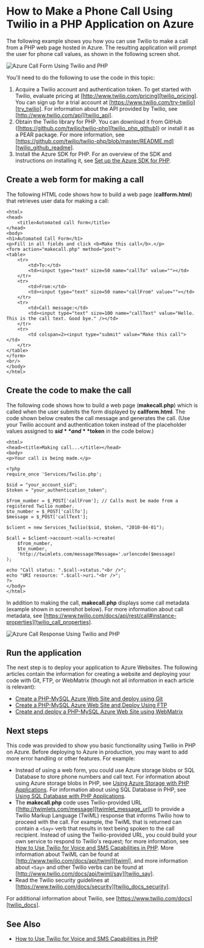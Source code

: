 <properties 
	pageTitle="How to make a phone call from Twilio (PHP) | Windows Azure" 
	description="Learn how to make a phone call and send a SMS message with the Twilio API service on Azure. Samples are for PHP application." 
	documentationCenter="php" 
	services="" 
	authors="devinrader" 
	manager="twilio" 
	editor="mollybos"/>

<tags
	ms.service="multiple"
	ms.date="11/25/2014"
	wacn.date=""/>

# How to Make a Phone Call Using Twilio in a PHP Application on Azure 

The following example shows you how you can use Twilio to make a call from a PHP web page hosted in Azure. The resulting application will prompt the user for phone call values, as shown in the following screen shot.

![Azure Call Form Using Twilio and PHP][twilio_php]

You'll need to do the following to use the code in this topic:

1. Acquire a Twilio account and authentication token. To get started with Twilio, evaluate pricing at [http://www.twilio.com/pricing][twilio_pricing]. You can sign up for a trial account at [https://www.twilio.com/try-twilio][try_twilio]. For information about the API provided by Twilio, see [http://www.twilio.com/api][twilio_api].
2. Obtain the Twilio library for PHP. You can download it from GitHub ([https://github.com/twilio/twilio-php][twilio_php_github]) or install it as a PEAR package. For more information, see [https://github.com/twilio/twilio-php/blob/master/README.md][twilio_github_readme].
3. Install the Azure SDK for PHP. For an overview of the SDK and instructions on installing it, see [Set up the Azure SDK for PHP][setup_php_sdk].

## Create a web form for making a call

The following HTML code shows how to build a web page (**callform.html**) that retrieves user data for making a call:

    <html>
	<head>
		<title>Automated call form</title>
	</head>
	<body>
	<h1>Automated Call Form</h1>
 	<p>Fill in all fields and click <b>Make this call</b>.</p>
  	<form action="makecall.php" method="post">
   	<table>
     	<tr>
       		<td>To:</td>
       		<td><input type="text" size=50 name="callTo" value=""></td>
     	</tr>
     	<tr>
       		<td>From:</td>
       		<td><input type="text" size=50 name="callFrom" value=""></td>
     	</tr>
     	<tr>
       		<td>Call message:</td>
       		<td><input type="text" size=100 name="callText" value="Hello. This is the call text. Good bye." /></td>
     	</tr>
     	<tr>
       		<td colspan=2><input type="submit" value="Make this call"></td>
     	</tr>
   	</table>
 	</form>
 	<br/>
	</body>
	</html>

## Create the code to make the call
The following code shows how to build a web page (**makecall.php**) which is called when the user submits the form displayed by **callform.html**. The code shown below creates the call message and generates the call. (Use your Twilio account and authentication token instead of the placeholder values assigned to **$sid** and **$token** in the code below.)

    <html>
	<head><title>Making call...</title></head>
	<body>
	<p>Your call is being made.</p>

	<?php
	require_once 'Services/Twilio.php';

	$sid = "your_account_sid";
	$token = "your_authentication_token";

	$from_number = $_POST['callFrom']; // Calls must be made from a registered Twilio number.
	$to_number = $_POST['callTo'];
	$message = $_POST['callText'];

	$client = new Services_Twilio($sid, $token, "2010-04-01");

	$call = $client->account->calls->create(
		$from_number, 
		$to_number,
  		'http://twimlets.com/message?Message='.urlencode($message)
	);

	echo "Call status: ".$call->status."<br />";
	echo "URI resource: ".$call->uri."<br />";
	?>
	</body>
	</html>

In addition to making the call, **makecall.php** displays some call metadata (example shown in screenshot below). For more information about call metadata, see [https://www.twilio.com/docs/api/rest/call#instance-properties][twilio_call_properties].

![Azure Call Response Using Twilio and PHP][twilio_php_response]

## Run the application
The next step is to deploy your application to Azure Websites. The following articles contain the information for creating a website and deploying your code with Git, FTP, or WebMatrix (though not all information in each article is relevant):

* [Create a PHP-MySQL Azure Web Site and deploy using Git][website-git]
* [Create a PHP-MySQL Azure Web Site and Deploy Using FTP][website-ftp]
* [Create and deploy a PHP-MySQL Azure Web Site using WebMatrix][website-webmatrix]

## Next steps
This code was provided to show you basic functionality using Twilio in PHP on Azure. Before deploying to Azure in production, you may want to add more error handling or other features. For example:

* Instead of using a web form, you could use Azure storage blobs or SQL Database to store phone numbers and call text. For information about using Azure storage blobs in PHP, see [Using Azure Storage with PHP Applications][howto_blob_storage_php]. For information about using SQL Database in PHP, see [Using SQL Database with PHP Applications][howto_sql_azure_php].
* The **makecall.php** code uses Twilio-provided URL ([http://twimlets.com/message][twimlet_message_url]) to provide a Twilio Markup Language (TwiML) response that informs Twilio how to proceed with the call. For example, the TwiML that is returned can contain a `<Say>` verb that results in text being spoken to the call recipient. Instead of using the Twilio-provided URL, you could build your own service to respond to Twilio's request; for more information, see [How to Use Twilio for Voice and SMS Capabilities in PHP][howto_twilio_voice_sms_php]. More information about TwiML can be found at [http://www.twilio.com/docs/api/twiml][twiml], and more information about `<Say>` and other Twilio verbs can be found at [http://www.twilio.com/docs/api/twiml/say][twilio_say].
* Read the Twilio security guidelines at [https://www.twilio.com/docs/security][twilio_docs_security].

For additional information about Twilio, see [https://www.twilio.com/docs][twilio_docs].

## See Also
* [How to Use Twilio for Voice and SMS Capabilities in PHP](/documentation/articles/partner-twilio-php-how-to-use-voice-sms)

[twilio_pricing]: http://www.twilio.com/pricing
[try_twilio]: http://www.twilio.com/try-twilio
[twilio_api]: http://www.twilio.com/api
[verify_phone]: https://www.twilio.com/user/account/phone-numbers/verified#
[twilio_php]: https://github.com/twilio/twilio-php
[twilio_github_readme]: https://github.com/twilio/twilio-php/blob/master/README.md
[setup_php_sdk]: http://azurephp.interoperabilitybridges.com/articles/setup-the-windows-azure-sdk-for-php
[twimlet_message_url]: http://twimlets.com/message
[twiml]: http://www.twilio.com/docs/api/twiml
[twilio_api_service]: http://api.twilio.com
[build_php_azure_app]: http://azurephp.interoperabilitybridges.com/articles/build-and-deploy-a-windows-azure-php-application
[howto_twilio_voice_sms_php]: /documentation/articles/partner-twilio-php-how-to-use-voice-sms
[howto_blob_storage_php]: /documentation/articles/storage-php-how-to-use-blobs/
[howto_sql_azure_php]: /documentation/articles/sql-database-php-how-to-use/
[twilio_call_properties]: https://www.twilio.com/docs/api/rest/call#instance-properties
[twilio_docs_security]: http://www.twilio.com/docs/security
[twilio_docs]: http://www.twilio.com/docs
[twilio_say]: http://www.twilio.com/docs/api/twiml/say
[ssl_validation]: http://readthedocs.org/docs/twilio-php/en/latest/usage/rest.html
[twilio_php]: ./media/partner-twilio-php-make-phone-call/WA_TwilioPHPCallForm.jpg
[twilio_php_response]: ./media/partner-twilio-php-make-phone-call/WA_TwilioPHPMakeCall.jpg
[website-git]: /develop/php/tutorials/website-w-mysql-and-git/
[website-ftp]: /develop/php/tutorials/website-w-mysql-and-ftp/
[website-webmatrix]: /develop/php/tutorials/website-w-mysql-and-webmatrix/
[twilio_php_github]: https://github.com/twilio/twilio-php

